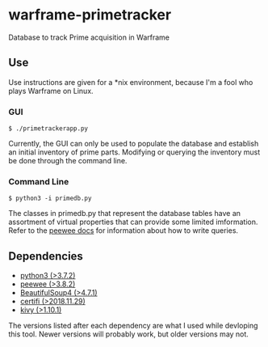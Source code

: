 # warframe-primetracker
Database to track Prime acquisition in Warframe

## Use
Use instructions are given for a *nix environment, because I'm a fool who plays
Warframe on Linux.

### GUI
```
$ ./primetrackerapp.py
```

Currently, the GUI can only be used to populate the database and establish an
initial inventory of prime parts. Modifying or querying the inventory must be
done through the command line.

### Command Line
```
$ python3 -i primedb.py
```

The classes in primedb.py that represent the database tables have an assortment
of virtual properties that can provide some limited imformation. Refer to the
[peewee docs](http://docs.peewee-orm.com/en/latest/peewee/querying.html) for
information about how to write queries.

## Dependencies
- [python3 (>3.7.2)](https://www.python.org/downloads/)
- [peewee (>3.8.2)](http://docs.peewee-orm.com/en/latest/peewee/installation.html)
- [BeautifulSoup4 (>4.7.1)](https://www.crummy.com/software/BeautifulSoup/#Download)
- [certifi (>2018.11.29)](https://github.com/certifi/python-certifi)
- [kivy (>1.10.1)](https://kivy.org/#download)

The versions listed after each dependency are what I used while devloping this
tool. Newer versions will probably work, but older versions may not.
